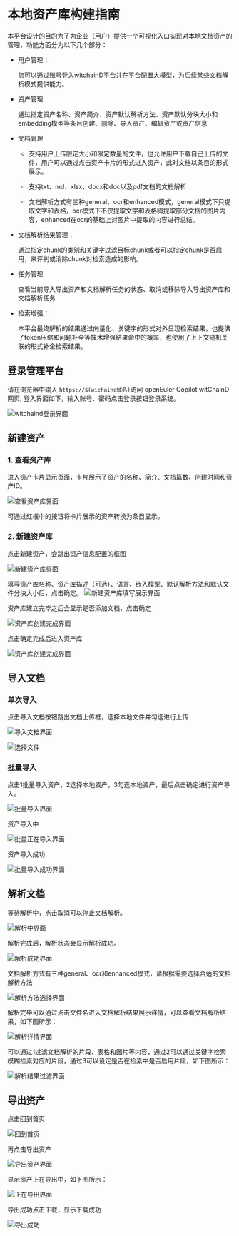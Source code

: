 # 本地资产库构建指南

本平台设计的目的为了为企业（用户）提供一个可视化入口实现对本地文档资产的管理，功能方面分为以下几个部分：
- 用户管理：
  
  您可以通过账号登入witchainD平台并在平台配置大模型，为后续某些文档解析模式提供能力。
- 资产管理
  
  通过指定资产名称、资产简介、资产默认解析方法、资产默认分块大小和embedding模型等条目创建、删除、导入资产、编辑资产或资产信息
- 文档管理
  
  - 支持用户上传限定大小和限定数量的文件，也允许用户下载自己上传的文件，用户可以通过点击资产卡片的形式进入资产，此时文档以条目的形式展示。

  - 支持txt、md、xlsx、docx和doc以及pdf文档的文档解析
  - 文档解析方式有三种general、ocr和enhanced模式，general模式下只提取文字和表格，ocr模式下不仅提取文字和表格嗨提取部分文档的图片内容，enhanced在ocr的基础上对图片中提取的内容进行总结。

- 文档解析结果管理：
  
  通过指定chunk的类别和关键字过滤目标chunk或者可以指定chunk是否启用，来评判或消除chunk对检索造成的影响。
- 任务管理
  
  查看当前导入导出资产和文档解析任务的状态、取消或移除导入导出资产库和文档解析任务
- 检索增强：
  
  本平台最终解析的结果通过向量化、关键字的形式对外呈现检索结果，也提供了token压缩和问题补全等技术增强结果命中的概率，也使用了上下文随机关联的形式补全检索结果。

## 登录管理平台

请在浏览器中输入 `https://$(wichaind域名)`访问 openEuler Copilot witChainD 网页,
登入界面如下，输入账号、密码点击登录按钮登录系统。

![witchaind登录界面](./pictures/witChainD/witchaind登录界面.png)

## 新建资产

### 1. 查看资产库
进入资产卡片显示页面，卡片展示了资产的名称、简介、文档篇数、创建时间和资产ID。

![查看资产库界面](./pictures/witChainD/查看资产库界面.png)

可通过红框中的按钮将卡片展示的资产转换为条目显示。

### 2. 新建资产库
点击新建资产，会跳出资产信息配置的框图

![新建资产库界面](./pictures/witChainD/新建资产库界面.png)

填写资产库名称、资产库描述（可选）、语言、嵌入模型、默认解析方法和默认文件分块大小后，点击确定。
![新建资产库填写展示界面](./pictures/witChainD/新建资产库填写展示界面.png)

资产库建立完毕之后会显示是否添加文档，点击确定

![资产库创建完成界面](./pictures/witChainD/资产库创建完成界面.png)

点击确定完成后进入资产库

![资产库创建完成界面](./pictures/witChainD/进入资产库界面.png)

## 导入文档

### 单次导入

点击导入文档按钮跳出文档上传框，选择本地文件并勾选进行上传

![导入文档界面](./pictures/witChainD/导入文档界面.png)

![选择文件](./pictures/witChainD/选择文件.png)

### 批量导入

点击1批量导入资产，2选择本地资产，3勾选本地资产，最后点击确定进行资产导入。

![批量导入界面](./pictures/witChainD/批量导入界面.png)

资产导入中

![批量正在导入界面](./pictures/witChainD/批量正在导入界面.png)

资产导入成功

![批量导入成功界面](./pictures/witChainD/批量导入成功界面.png)


## 解析文档

等待解析中，点击取消可以停止文档解析。

![解析中界面](./pictures/witChainD/解析中界面.png)

解析完成后，解析状态会显示解析成功。

![解析成功界面](./pictures/witChainD/解析成功界面.png)

文档解析方式有三种general、ocr和enhanced模式，请根据需要选择合适的文档解析方法

![解析方法选择界面](./pictures/witChainD/解析方法选择界面.png)

解析完毕可以通过点击文件名进入文档解析结果展示详情，可以查看文档解析结果，如下图所示：

![解析详情界面](./pictures/witChainD/解析详情界面.png)

可以通过1过滤文档解析的片段、表格和图片等内容，通过2可以通过关键字检索模糊检索对应的片段，通过3可以设定是否在检索中是否启用片段，如下图所示：

![解析结果过滤界面](./pictures/witChainD/解析结果过滤界面.png)

## 导出资产

点击回到首页

![回到首页](./pictures/witChainD/回到首页.png)

再点击导出资产

![导出资产界面](./pictures/witChainD/导出资产界面.png)

显示资产正在导出中，如下图所示：

![正在导出界面](./pictures/witChainD/正在导出界面.png)

导出成功点击下载，显示下载成功

![导出成功](./pictures/witChainD/导出成功.png)